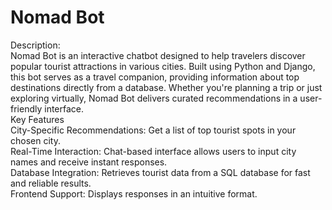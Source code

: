 # Nomad Bot 
Description:
<br>
Nomad Bot is an interactive chatbot designed to help travelers discover popular tourist attractions in various cities. Built using Python and Django, this bot serves as a travel companion, providing information about top destinations directly from a database. Whether you're planning a trip or just exploring virtually, Nomad Bot delivers curated recommendations in a user-friendly interface.
<br>
Key Features
<br>
City-Specific Recommendations: Get a list of top tourist spots in your chosen city.
<br>
Real-Time Interaction: Chat-based interface allows users to input city names and receive instant responses.
<br>
Database Integration: Retrieves tourist data from a SQL database for fast and reliable results.
<br>
Frontend Support: Displays responses in an intuitive format.
